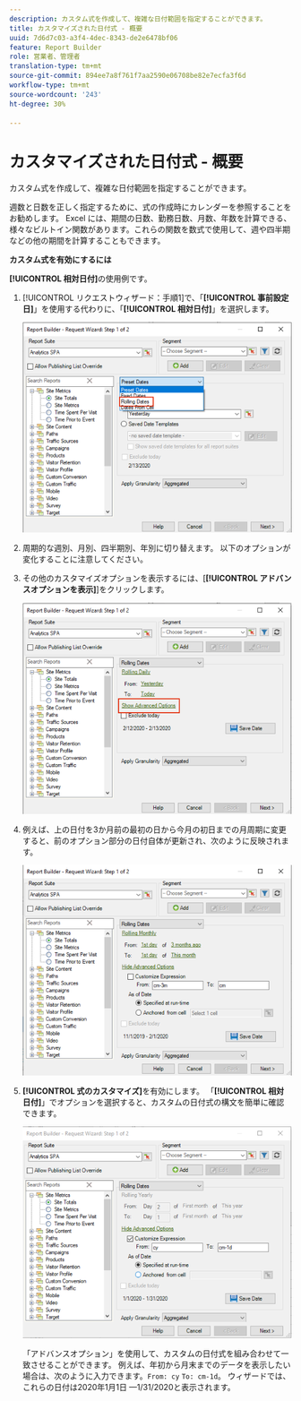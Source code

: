 ```yaml
---
description: カスタム式を作成して、複雑な日付範囲を指定することができます。
title: カスタマイズされた日付式 - 概要
uuid: 7d6d7c03-a3f4-4dec-8343-de2e6478bf06
feature: Report Builder
role: 営業者、管理者
translation-type: tm+mt
source-git-commit: 894ee7a8f761f7aa2590e06708be82e7ecfa3f6d
workflow-type: tm+mt
source-wordcount: '243'
ht-degree: 30%

---
```



# カスタマイズされた日付式 - 概要

カスタム式を作成して、複雑な日付範囲を指定することができます。

週数と日数を正しく指定するために、式の作成時にカレンダーを参照することをお勧めします。 Excel には、期間の日数、勤務日数、月数、年数を計算できる、様々なビルトイン関数があります。これらの関数を数式で使用して、週や四半期などの他の期間を計算することもできます。

**カスタム式を有効にするには**

**[!UICONTROL 相対日付]**&#x200B;の使用例です。

1. [!UICONTROL リクエストウィザード：手順1]で、「**[!UICONTROL 事前設定日]**」を使用する代わりに、「**[!UICONTROL 相対日付]**」を選択します。

   ![](assets/rolldates1.png)

1. 周期的な週別、月別、四半期別、年別に切り替えます。 以下のオプションが変化することに注意してください。
1. その他のカスタマイズオプションを表示するには、[**[!UICONTROL アドバンスオプションを表示]**]をクリックします。

   ![](assets/rolldates2.png)

1. 例えば、上の日付を3か月前の最初の日から今月の初日までの月周期に変更すると、前のオプション部分の日付自体が更新され、次のように反映されます。

   ![](assets/rolldatesfor3.png)

1. **[!UICONTROL 式のカスタマイズ]**&#x200B;を有効にします。 「**[!UICONTROL 相対日付]**」でオプションを選択すると、カスタムの日付式の構文を簡単に確認できます。

   ![](assets/rolldatesfor5.png)

   「アドバンスオプション」を使用して、カスタムの日付式を組み合わせて一致させることができます。 例えば、年初から月末までのデータを表示したい場合は、次のように入力できます。`From: cy` `To: cm-1d`。 ウィザードでは、これらの日付は2020年1月1日 —1/31/2020と表示されます。
